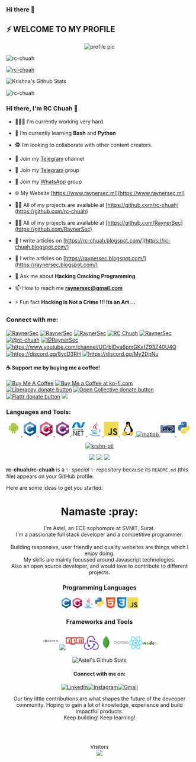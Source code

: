 ### Hi there 👋

<!--
**krshn-ptl/krshn-ptl** is a ✨ _special_ ✨ repository because its `README.md` (this file) appears on your GitHub profile.

Here are some ideas to get you started:

- 🔭 I’m currently working on ...
- 🌱 I’m currently learning ...
- 👯 I’m looking to collaborate on ...
- 🤔 I’m looking for help with ...
- 💬 Ask me about ...
- 📫 How to reach me: ...
- 😄 Pronouns: ...
- ⚡ Fun fact: ...
-->
<p align="center">
<!--  <img alt="profile pic" width="195px" src="https://avatars1.githubusercontent.com/u/44928288?s=460&u=9ecf72eb5d9530b65e3ca8d6d9f1f72c0dd22f5c&v=4" /> -->
<!--  <img src="https://github-readme-stats.anuraghazra1.vercel.app/api/top-langs/?username=rc-chuah&hide=ruby,perl&hide_border=true" /> -->

## ⚡ WELCOME TO MY PROFILE

<p align="center"><img alt="profile pic" width="195px" src="https://avatars1.githubusercontent.com/u/44928288?s=460&u=9ecf72eb5d9530b65e3ca8d6d9f1f72c0dd22f5c&v=4" /></p>

<p align="left"> <img src="https://komarev.com/ghpvc/?username=krshn-ptl&label=Profile%20views&style=flat" alt="rc-chuah" /> </p>

<p align="left"> <a href="https://github.com/ryo-ma/github-profile-trophy"><img src="https://github-profile-trophy.vercel.app/?username=krshn-ptl" alt="rc-chuah" /></a> </p>

<img alt="Krishna's Github Stats" src="https://github-readme-stats.vercel.app/api?username=krshn-ptl&show_icons=true&include_all_commits=true&hide_border=true&theme=chartreuse-dark" />
<p><img align="center" src="https://github-readme-streak-stats.herokuapp.com/?user=krshn-ptl&theme=chartreuse-dark" alt="rc-chuah" /></p>
</p>

### Hi there, I'm RC Chuah 👋

- 🧑🏻‍🏫 I’m currently working very hard.

- 📖 I’m currently learning **Bash** and **Python**

- 🕵️ I’m looking to collaborate with other content creators.

- 💬 Join my [Telegram](https://t.me/RaynerSec) channel

- 💬 Join my [Telegram](https://t.me/RaynerSec1) group

- 💬 Join my [WhatsApp](https://chat.whatsapp.com/LDx17j3xCg3GWnQ3ScvnbI) group

- 🌐 My Website [https://www.raynersec.ml](https://www.raynersec.ml)

- 👨‍💻 All of my projects are available at [https://github.com/rc-chuah](https://github.com/rc-chuah)

- 👨‍💻 All of my projects are available at [https://github.com/RaynerSec](https://github.com/RaynerSec)

- 📝 I write articles on [https://rc-chuah.blogspot.com/](https://rc-chuah.blogspot.com/)

- 📝 I write articles on [https://raynersec.blogspot.com/](https://raynersec.blogspot.com/)

- 💬 Ask me about **Hacking Cracking Programming**

- 📫 How to reach me **raynersec@gmail.com**

- ⚡ Fun fact **Hacking is Not a Crime !!! Its an Art ...**

<h3 align="left">Connect with me:</h3>
<p align="left">
<a href="https://www.facebook.com/raynersec.1" target="blank"><img align="center" src="https://cdn.jsdelivr.net/npm/simple-icons@3.0.1/icons/facebook.svg" alt="RaynerSec" height="30" width="40" /></a>
<a href="https://twitter.com/raynersec" target="blank"><img align="center" src="https://cdn.jsdelivr.net/npm/simple-icons@3.0.1/icons/twitter.svg" alt="RaynerSec" height="30" width="40" /></a>
<a href="https://instagram.com/rayner_sec" target="blank"><img align="center" src="https://cdn.jsdelivr.net/npm/simple-icons@3.0.1/icons/instagram.svg" alt="RaynerSec" height="30" width="40" /></a>
<a href="https://www.linkedin.com/in/rc-chuah-7a7590a3" target="blank"><img align="center" src="https://cdn.jsdelivr.net/npm/simple-icons@3.0.1/icons/linkedin.svg" alt="RC Chuah" height="30" width="40" /></a>
<a href="https://www.linkedin.com/company/raynersec" target="blank"><img align="center" src="https://cdn.jsdelivr.net/npm/simple-icons@3.0.1/icons/linkedin.svg" alt="RaynerSec" height="30" width="40" /></a>
<a href="https://medium.com/@rc-chuah" target="blank"><img align="center" src="https://cdn.jsdelivr.net/npm/simple-icons@3.0.1/icons/medium.svg" alt="@rc-chuah" height="30" width="40" /></a>
<a href="https://medium.com/@RaynerSec" target="blank"><img align="center" src="https://cdn.jsdelivr.net/npm/simple-icons@3.0.1/icons/medium.svg" alt="@RaynerSec" height="30" width="40" /></a>
<a href="https://www.youtube.com/channel/UCrbIDva6pmGKxfZ93Z40U4Q" target="blank"><img align="center" src="https://cdn.jsdelivr.net/npm/simple-icons@3.0.1/icons/youtube.svg" alt="https://www.youtube.com/channel/UCrbIDva6pmGKxfZ93Z40U4Q" height="30" width="40" /></a>
<a href="https://discord.gg/8ycD3RH" target="blank"><img align="center" src="https://cdn.jsdelivr.net/npm/simple-icons@3.0.1/icons/discord.svg" alt="https://discord.gg/8ycD3RH" height="30" width="40" /></a>
<a href="https://discord.gg/My2DpNu" target="blank"><img align="center" src="https://cdn.jsdelivr.net/npm/simple-icons@3.0.1/icons/discord.svg" alt="https://discord.gg/My2DpNu" height="30" width="40" /></a>
</p>

#### ☕ Support me by buying me a coffee!

<a href="https://www.buymeacoffee.com/rcchuah" target="_blank"><img src="https://cdn.buymeacoffee.com/buttons/default-orange.png" alt="Buy Me A Coffee" height="51px" width="217px"></a>
<a href='https://ko-fi.com/rc_chuah' target='_blank'><img height='35' style='border:0px;height:46px;' src='https://az743702.vo.msecnd.net/cdn/kofi3.png?v=0' border='0' alt='Buy Me a Coffee at ko-fi.com' /></a>
<span class="badge-liberapay"><a href="https://liberapay.com/rc-chuah" title="Donate to this project using Liberapay"><img src="https://img.shields.io/badge/liberapay-donate-yellow.svg" alt="Liberapay donate button" /></a></span>
<span class="badge-opencollective"><a href="https://opencollective.com/rc-chuah" title="Donate to this project using Open Collective"><img src="https://img.shields.io/badge/open%20collective-donate-yellow.svg" alt="Open Collective donate button" /></a></span>
<span class="badge-flattr"><a href="https://flattr.com/@rc-chuah" title="Donate to this project using Flattr"><img src="https://img.shields.io/badge/flattr-donate-yellow.svg" alt="Flattr donate button" /></a></span>
<a href="https://www.patreon.com/rc_chuah?fan_landing=true"><img src="https://img.shields.io/endpoint.svg?url=https%3A%2F%2Fshieldsio-patreon.vercel.app%2Fapi%3Fusername%3Drc_chuah%26type%3Dpatrons&style=for-the-badge" /></a>

<h3 align="left">Languages and Tools:</h3>
<p align="left"> <a href="https://developer.android.com" target="_blank"> <img src="https://raw.githubusercontent.com/devicons/devicon/master/icons/android/android-original-wordmark.svg" alt="android" width="40" height="40"/> </a> <a href="https://www.cprogramming.com/" target="_blank"> <img src="https://raw.githubusercontent.com/devicons/devicon/master/icons/c/c-original.svg" alt="c" width="40" height="40"/> </a> <a href="https://www.w3schools.com/cpp/" target="_blank"> <img src="https://raw.githubusercontent.com/devicons/devicon/master/icons/cplusplus/cplusplus-original.svg" alt="cplusplus" width="40" height="40"/> </a> <a href="https://www.w3schools.com/cs/" target="_blank"> <img src="https://raw.githubusercontent.com/devicons/devicon/master/icons/csharp/csharp-original.svg" alt="csharp" width="40" height="40"/> </a> <a href="https://dotnet.microsoft.com/" target="_blank"> <img src="https://raw.githubusercontent.com/devicons/devicon/master/icons/dot-net/dot-net-original-wordmark.svg" alt="dotnet" width="40" height="40"/> </a> <a href="https://www.java.com" target="_blank"> <img src="https://raw.githubusercontent.com/devicons/devicon/master/icons/java/java-original.svg" alt="java" width="40" height="40"/> </a> <a href="https://developer.mozilla.org/en-US/docs/Web/JavaScript" target="_blank"> <img src="https://raw.githubusercontent.com/devicons/devicon/master/icons/javascript/javascript-original.svg" alt="javascript" width="40" height="40"/> </a> <a href="https://www.linux.org/" target="_blank"> <img src="https://raw.githubusercontent.com/devicons/devicon/master/icons/linux/linux-original.svg" alt="linux" width="40" height="40"/> </a> <a href="https://www.mathworks.com/" target="_blank"> <img src="https://raw.githubusercontent.com/simple-icons/simple-icons/master/icons/mathworks.svg" alt="matlab" width="40" height="40"/> </a> <a href="https://www.php.net" target="_blank"> <img src="https://raw.githubusercontent.com/devicons/devicon/master/icons/php/php-original.svg" alt="php" width="40" height="40"/> </a> <a href="https://www.python.org" target="_blank"> <img src="https://raw.githubusercontent.com/devicons/devicon/master/icons/python/python-original.svg" alt="python" width="40" height="40"/> </a> </p>

<p align="center">
  <a href="https://github.com/krshn-ptl"><img title="krshn-ptl" src="https://github-readme-stats.vercel.app/api/top-langs/?username=krshn-ptl&layout=compact&theme=dark"></a>
</p>

<p align="center">
<a href="https://github.com/rc-chuah/pykalimux"><img src="https://github-readme-stats.vercel.app/api/pin/?username=rc-chuah&repo=pykalimux&theme=dark"></a>
<a href="https://github.com/rc-chuah/Kali-Nethunter-In-Termux"><img src="https://github-readme-stats.vercel.app/api/pin/?username=rc-chuah&repo=Kali-Nethunter-In-Termux&theme=dark"></a>
<a href="https://github.com/rc-chuah/Win-Dev-Tools-Linux"><img src="https://github-readme-stats.vercel.app/api/pin/?username=rc-chuah&repo=Win-Dev-Tools-Linux&theme=dark"></a>
</p>

**rc-chuah/rc-chuah** is a ✨ _special_ ✨ repository because its `README.md` (this file) appears on your GitHub profile. 


Here are some ideas to get you started:


<h1 align="center">Namaste :pray:</h1>

 <p align="center">
    I'm Astel, an ECE sophomore at SVNIT, Surat. <br>
    I'm a passionate full stack developer and a competitive programmer. <br><br>
    Building responsive, user friendly and quality websites are things which I enjoy doing.<br>
    My skills are mainly focussed around Javascript technologies.<br>
    Also an open source developer, and would love to contribute to different projects.<br>
 </p>
 
 
 
<h3 align="center">Programming Languages</h3>

<p align="center">
 <img src = 'https://raw.githubusercontent.com/devicons/devicon/master/icons/c/c-original.svg' width='30'/><img src = 'https://raw.githubusercontent.com/devicons/devicon/master/icons/cplusplus/cplusplus-original.svg' width='30'/><img src = 'https://raw.githubusercontent.com/devicons/devicon/master/icons/java/java-original.svg' height='30'/><img src = 'https://raw.githubusercontent.com/devicons/devicon/master/icons/python/python-original.svg' width='30'/><img src = 'https://raw.githubusercontent.com/devicons/devicon/master/icons/html5/html5-original.svg' width='30'/><img src = 'https://raw.githubusercontent.com/devicons/devicon/master/icons/css3/css3-original.svg' width='30'/><img src = 'https://raw.githubusercontent.com/devicons/devicon/master/icons/javascript/javascript-original.svg' width='30'/>
</p>

<h3 align="center">Frameworks and Tools</h3>
<p align="center">         
 <img src = 'https://raw.githubusercontent.com/devicons/devicon/master/icons/codepen/codepen-original-wordmark.svg' width='50'/><img src = 'https://github.com/MarikIshtar007/MarikIshtar007/blob/master/images/git.svg' width='40'/><img src = 'https://raw.githubusercontent.com/devicons/devicon/master/icons/npm/npm-original-wordmark.svg' width='50'/><img src = 'https://raw.githubusercontent.com/devicons/devicon/master/icons/redux/redux-original.svg' width='40'/><img src = 'https://raw.githubusercontent.com/devicons/devicon/master/icons/mongodb/mongodb-original.svg' width='40'/><img src = 'https://raw.githubusercontent.com/devicons/devicon/master/icons/express/express-original-wordmark.svg' width='40'/><img src = 'https://raw.githubusercontent.com/devicons/devicon/master/icons/react/react-original.svg' width='40'/><img src = 'https://raw.githubusercontent.com/devicons/devicon/master/icons/nodejs/nodejs-original-wordmark.svg' width='40'/>
</p>
 
 <p align="center">
    <img align="center" src="https://github-readme-stats.vercel.app/api?username=astonizer&bg_color=70,0f0c29,302b63,24243e&title_color=fff&text_color=fff" alt="Astel's Github Stats">
 </p>
 
 
 <h4 align="center">Connect with me on:</h4>
 
 <p align="center"> 
   <a href="https://www.linkedin.com/in/astel-thottankara-39289919b/"><img src="https://img.icons8.com/color/48/000000/linkedin.png" alt="LinkedIn"></a><a href="https://www.instagram.com/_ash009_/"><img src="https://img.icons8.com/color/48/000000/instagram.png" alt="Instagram"></a><a href="mailto:asteltb09@gmail.com"><img src="https://img.icons8.com/fluent/48/000000/gmail.png" alt="Gmail"></a>
 </p>
 
 <p align="center"> 
  Our tiny little contributions are what shapes the future of the deveoper community. Hoping to gain a lot of knowledge, experience and build impactful products.<br> Keep building! Keep learning! 
</p>

<br>
<br>
 <p align="center"> 
  Visitors<br>
  <img src="https://profile-counter.glitch.me/krshn-ptl/count.svg" />
</p>
